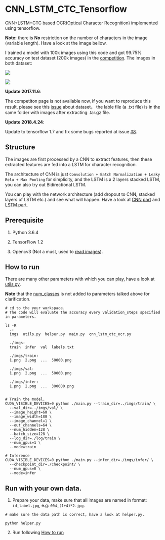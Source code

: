 # CNN_LSTM_CTC_Tensorflow

CNN+LSTM+CTC based OCR(Optical Character Recognition) implemented using tensorflow. 

**Note:** there is **No** restriction on the number of characters in the image (variable length). Have a look at the image bellow.

I trained a model with 100k images using this code and got 99.75% accuracy on test dataset (200k images) in the [competition](http://meizu.baiducloud.top). The images in both dataset:

![](https://github.com/watsonyanghx/CNN_LSTM_CTC_Tensorflow/blob/master/data/ico1-608634b7cb.png)

![](https://github.com/watsonyanghx/CNN_LSTM_CTC_Tensorflow/blob/master/data/ico2-19c9d50d82.png)


**Update 2017.11.6**:

The competiton page is not available now, if you want to reproduce this result, please see this [issue](https://github.com/watsonyanghx/CNN_LSTM_CTC_Tensorflow/issues/2) about dataset， the lable file (a .txt file) is in the same folder with images after extracting .tar.gz file.


**Update 2018.4.24**:

Update to tensorflow 1.7 and fix some bugs reported at issue [#8](https://github.com/watsonyanghx/CNN_LSTM_CTC_Tensorflow/issues/8).


## Structure

The images are first processed by a CNN to extract features, then these extracted features are fed into a LSTM for character recognition.

The architecture of CNN is just `Convolution + Batch Normalization + Leaky Relu + Max Pooling` for simplicity, and the LSTM is a 2 layers stacked LSTM, you can also try out Bidirectional LSTM.

You can play with the network architecture (add dropout to CNN, stacked layers of LSTM etc.) and see what will happen. Have a look at [CNN part](https://github.com/watsonyanghx/CNN_LSTM_CTC_Tensorflow/blob/master/cnn_lstm_otc_ocr.py#L45) and [LSTM part](https://github.com/watsonyanghx/CNN_LSTM_CTC_Tensorflow/blob/master/cnn_lstm_otc_ocr.py#L60).


## Prerequisite

1. Python 3.6.4

2. TensorFlow 1.2

3. Opencv3 (Not a must, used to [read images](https://github.com/watsonyanghx/CNN_LSTM_CTC_Tensorflow/blob/master/utils.py#L72)).



## How to run

There are many other parameters with which you can play, have a look at [utils.py](https://github.com/watsonyanghx/CNN_LSTM_CTC_Tensorflow/blob/master/utils.py#L11).

**Note** that the [num_classes](https://github.com/watsonyanghx/CNN_LSTM_CTC_Tensorflow/blob/master/utils.py#L6) is not added to parameters talked above for clarification.


``` shell
# cd to the your workspace.
# The code will evaluate the accuracy every validation_steps specified in parameters.

ls -R
  .:
  imgs  utils.py  helper.py  main.py  cnn_lstm_otc_ocr.py

  ./imgs:
  train  infer  val  labels.txt
  
  ./imgs/train:
  1.png  2.png  ...  50000.png
  
  ./imgs/val:
  1.png  2.png  ...  50000.png

  ./imgs/infer:
  1.png  2.png  ...  300000.png
   
  
# Train the model.
CUDA_VISIBLE_DEVICES=0 python ./main.py --train_dir=../imgs/train/ \
  --val_dir=../imgs/val/ \
  --image_height=60 \
  --image_width=180 \
  --image_channel=1 \
  --out_channels=64 \
  --num_hidden=128 \
  --batch_size=128 \
  --log_dir=./log/train \
  --num_gpus=1 \
  --mode=train

# Inference
CUDA_VISIBLE_DEVICES=0 python ./main.py --infer_dir=./imgs/infer/ \
  --checkpoint_dir=./checkpoint/ \
  --num_gpus=0 \
  --mode=infer

```


## Run with your own data.

1. Prepare your data, make sure that all images are named in format: `id_label.jpg`, e.g: `004_(1+4)*2.jpg`.

``` shell
# make sure the data path is correct, have a look at helper.py.

python helper.py
```

2. Run following [How to run](https://github.com/watsonyanghx/CNN_LSTM_CTC_Tensorflow#how-to-run)

